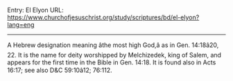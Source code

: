 Entry: El Elyon
URL: https://www.churchofjesuschrist.org/study/scriptures/bd/el-elyon?lang=eng

---

A Hebrew designation meaning âthe most high God,â as in Gen. 14:18â20, 22. It is the name for deity worshipped by Melchizedek, king of Salem, and appears for the first time in the Bible in Gen. 14:18. It is found also in Acts 16:17; see also D&C 59:10â12; 76:112.
